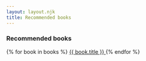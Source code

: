 ```yaml
---
layout: layout.njk
title: Recommended books
---
```


<h3 class="no-mt">Recommended books</h3>

<div reversed class="flex flex-wrap">
{% for book in books %}
  <a href="{{ book.url }}" class="post-link flex-item pad-half book">
    {{ book.title }}
  </a>
{% endfor %}
</div>
